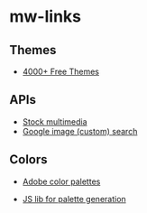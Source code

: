 mw-links
========

## Themes
* [4000+ Free Themes](http://billionthemes.com/)

## APIs
* [Stock multimedia](http://api.shutterstock.com/)
* [Google image (custom) search](https://developers.google.com/custom-search/json-api/v1/overview)

## Colors
* [Adobe color palettes](https://color.adobe.com/explore/newest/?time=all)

* [JS lib for palette generation](https://github.com/c0bra/color-scheme-js)
